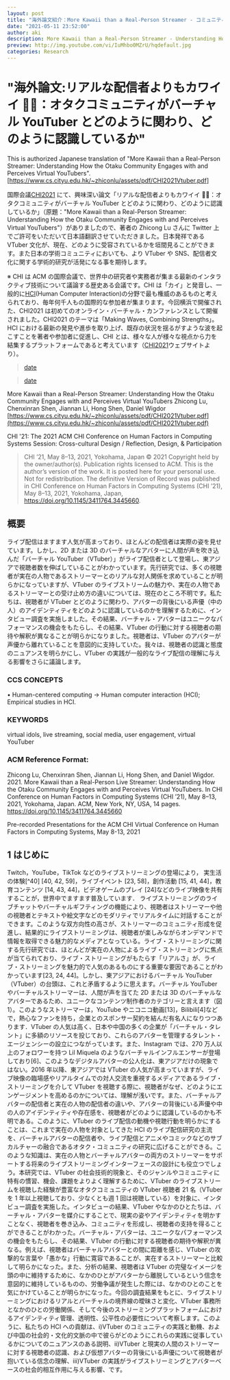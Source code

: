 ```yaml
---
layout: post
title: "海外論文紹介：More Kawaii than a Real-Person Streamer - コミュニティがVTuberとどう関わり、どう認識しているか"
date: "2021-05-11 23:52:00"
author: aki
description: More Kawaii than a Real-Person Streamer - Understanding How the Otaku Community Engages with and Perceives Virtual YouTubers
preview: http://img.youtube.com/vi/IuMhbo0MZrU/hqdefault.jpg
categories: Research
---
```


# "海外論文:リアルな配信者よりもカワイイ ：オタクコミュニティがバーチャル YouTuber とどのように関わり、どのように認識しているか"

This is authorized Japanese translation of "More Kawaii than a Real-Person Streamer: Understanding How the Otaku Community Engages with and Perceives Virtual YouTubers".
[https://www.cs.cityu.edu.hk/~zhiconlu/assets/pdf/CHI2021Vtuber.pdf]

国際会議[CHI2021](https://chi2021.acm.org/) にて、興味深い論文「リアルな配信者よりもカワイイ ：オタクコミュニティがバーチャル YouTuber とどのように関わり、どのように認識しているか」（原題："More Kawaii than a Real-Person Streamer: Understanding How the Otaku Community Engages with and Perceives Virtual YouTubers"）がありましたので、著者の Zhicong Lu さんに Twitter 上でご許可をいただいて日本語翻訳させていただきました。日本発祥である VTuber 文化が、現在、どのように受容されているかを垣間見ることができます。また日本の学術コミュニティにおいても、より VTuber や SNS、配信者文化に関する学術的研究が活発になる事を期待します。

※ CHI は ACM の国際会議で、世界中の研究者や実務者が集まる最新のインタラクティブ技術について議論する歴史ある会議です。CHI は「カイ」と発音し、一般的に[HCI](https://en.wikipedia.org/wiki/Human%E2%80%93computer_interaction)(Human Computer Interaction)の分野で最も権威のあるものと考えられており、毎年何千人もの国際的な参加者が集まります。今回横浜で開催された、CHI2021 は初めてのオンライン・バーチャル・カンファレンスとして開催されました。CHI2021 のテーマは「Making Waves, Combining Strengths」。HCI における最新の発見や進歩を取り上げ、既存の状況を揺るがすような波を起こすことを著者や参加者に促進し、CHI とは、様々な人が様々な視点から力を結集するプラットフォームであると考えています（[CHI2021](https://chi2021.acm.org/)ウェブサイトより）。

<blockquote class="twitter-tweet" data-width="550" data-dnt="true"><p lang="ja" dir="ltr"></p><a href="https://twitter.com/o_ob/status/1392067792078213125">date</a></blockquote>

<blockquote class="twitter-tweet" data-width="550" data-dnt="true"><p lang="ja" dir="ltr"></p><a href="https://twitter.com/luzc08/status/1392134253211799552">date</a></blockquote>

More Kawaii than a Real-Person Streamer: Understanding How the Otaku Community Engages with and Perceives Virtual YouTubers
Zhicong Lu, Chenxinran Shen, Jiannan Li, Hong Shen, Daniel Wigdor
[https://www.cs.cityu.edu.hk/~zhiconlu/assets/pdf/CHI2021Vtuber.pdf](https://www.cs.cityu.edu.hk/~zhiconlu/assets/pdf/CHI2021Vtuber.pdf)

CHI '21: The 2021 ACM CHI Conference on Human Factors in Computing Systems
Session: Cross-cultural Design / Reflection, Design, & Participation

> CHI ’21, May 8–13, 2021, Yokohama, Japan
> © 2021 Copyright held by the owner/author(s). Publication rights licensed to ACM.
> This is the author’s version of the work. It is posted here for your personal use. Not for redistribution. The definitive Version of Record was published in CHI Conference on Human Factors in Computing Systems (CHI ’21), May 8–13, 2021, Yokohama, Japan, https://doi.org/10.1145/3411764.3445660.

## 概要

ライブ配信はますます人気が高まっており、ほとんどの配信者は実際の姿を見せています。しかし、2D または 3D のバーチャルなアバターに人間が声を吹き込んだ「バーチャル YouTuber（VTuber）」がライブ配信者として登場し、東アジアで視聴者数を伸ばしていることがわかっています。先行研究では、多くの視聴者が実在の人物であるストリーマーとのリアルな対人関係を求めていることが明らかになっていますが、VTuber のライブストリームの魅力や、実在の人物であるストリーマーとの受け止め方の違いについては、現在のところ不明です。私たちは、視聴者が VTuber とどのように関わり、アバターの背後にいる声優（中の人）のアイデンティティをどのように認識しているのかを理解するために、インタビュー調査を実施しました。その結果、バーチャル・アバターはユニークなパフォーマンスの機会をもたらし、その結果、VTuber の行動に対する視聴者の期待や解釈が異なることが明らかになりました。視聴者は、VTuber のアバターが声優から離れていることを意図的に支持していた。我々は、視聴者の認識と態度のニュアンスを明らかにし、VTuber の実践が一般的なライブ配信の理解に与える影響をさらに議論します。

<!--
Abstract
Live streaming has become increasingly popular, with most streamers presenting their real-life appearance. However, Virtual YouTubers (VTubers), virtual 2D or 3D avatars that are voiced by humans, are emerging as live streamers and attracting a growing viewership in East Asia. Although prior research has found that many viewers seek real-life interpersonal interactions with real-person streamers, it is currently unknown what makes VTuber live streams engaging or how they are perceived differently than real-person streamers. We conducted an interview study to understand how viewers engage with VTubers and perceive the identities of the voice actors behind the avatars (i.e., Nakanohito). The data revealed that Virtual avatars bring unique performative opportunities which result in different viewer expectations and interpretations of VTuber behavior. Viewers intentionally upheld the disembodiment of VTuber avatars from their voice actors. We uncover the nuances in viewer perceptions and attitudes and further discuss the implications of VTuber practices to the understanding of live streaming in general.
-->

### CCS CONCEPTS

• Human-centered computing → Human computer interaction (HCI); Empirical studies in HCI.

### KEYWORDS

virtual idols, live streaming, social media, user engagement, virtual YouTuber

### ACM Reference Format:

Zhicong Lu, Chenxinran Shen, Jiannan Li, Hong Shen, and Daniel Wigdor. 2021. More Kawaii than a Real-Person Live Streamer: Understanding How the Otaku Community Engages with and Perceives Virtual YouTubers. In CHI Conference on Human Factors in Computing Systems (CHI ’21), May 8–13, 2021, Yokohama, Japan. ACM, New York, NY, USA, 14 pages. https://doi.org/10.1145/3411764.3445660

Pre-recorded Presentations for the ACM CHI Virtual Conference on Human Factors in Computing Systems, May 8-13, 2021

## 1 はじめに

Twitch，YouTube，TikTok などのライブストリーミングの登場により，
実生活の体験[^40] [40, 42, 59]，ライブイベント [23, 58]，創作活動 [15, 41, 44]，教育コンテンツ [14, 43, 44]，ビデオゲームのプレイ [24]などのライブ映像を共有することが，世界中でますます普及しています．
ライブストリーミングのライブチャットやバーチャルギフティングの機能により、視聴者はストリーマーや他の視聴者とテキストや絵文字などのモダリティでリアルタイムに対話することができます。このような双方向性の高さが、ストリーマーのコミュニティ形成を促進し、結果的にライブストリーミングは、視聴者が楽しみながらオンデマンドで情報を取得できる魅力的なメディアとなっている。ライブ・ストリーミングに関する先行研究では、ほとんどが実在の人物によるライブ・ストリーミングに焦点が当てられており、ライブ・ストリーミングがもたらす「リアルさ」が、ライブ・ストリーミングを魅力的で人気のあるものにする重要な要因であることがわかっています[23, 24, 44]。しかし、東アジアにおけるバーチャル YouTuber（VTuber）の台頭は、これと矛盾するように思えます。バーチャル YouTuber やバーチャルストリーマーは、人間が声を当てた 2D または 3D のバーチャルなアバターであるため、ユニークなコンテンツ制作者のカテゴリーと言えます（図 1）。このようなストリーマーは，YouTube やニコニコ動画[13]，Bilibili[4]などで，熱心なファンを持ち，企業とのスポンサー契約を結んだ有名人になりつつあります．VTuber の人気は高く、日本や中国の多くの企業が「バーチャル・タレント」に多額のリソースを投じており、これらのアバターを管理するタレント・エージェンシーの設立につながっています。また、Instagram では、270 万人以上のフォロワーを持つ Lil Miquela のようなバーチャルインフルエンサーが登場しており[6]、このようなデジタルアバターの公人化は、東アジアだけの現象ではない。2016 年以降、東アジアでは VTuber の人気が高まっていますが、ライブ映像の臨場感やリアルタイムでの対人交流を重視するメディアであるライブ・ストリーミングを介して VTuber を視聴する際に、視聴者がなぜ、どのようにエンゲージメントを高めるのかについては、理解が浅いです。また、バーチャルアバターの配信者と実在の人物の配信者の違いや、アバターの背後にいる声優や中の人のアイデンティティや存在感を、視聴者がどのように認識しているのかも不明である。このように、VTuber のライブ配信の動機や視聴行動を明らかにすることは、これまで実在の人物を対象としてきた HCI のライブ配信研究の主流を、バーチャルアバターの配信者や、ライブ配信とアニメやコミックなどのサブカルチャーの融合であるオタク・コミュニティの研究に広げることができる。このような知識は、実在の人物とバーチャルアバターの両方のストリーマーをサポートする将来のライブストリーミングインターフェースの設計にも役立つでしょう。本研究では、VTuber の社会技術的現象と、そのジャンルやコミュニティに特有の慣習、機会、課題をよりよく理解するために、VTuber のライブストリームを視聴した経験が豊富なオタクコミュニティの VTuber 視聴者 21 名（VTuber を 1 年以上視聴しており、少なくとも週 1 回は視聴している）を対象に、インタビュー調査を実施した。インタビューの結果、VTuber やなかのひとたちは、バーチャル・アバターを媒介にすることで、現実の姿やアイデンティティを明かすことなく、視聴者を巻き込み、コミュニティを形成し、視聴者の支持を得ることができることがわかった。バーチャル・アバターは、ユニークなパフォーマンスの機会をもたらし、その結果、VTuber の行動に対する視聴者の期待や解釈が異なる。例えば、視聴者はバーチャルアバターとの間に距離を感じ、VTuber の攻撃的な言葉や「愚かな」行動に寛容であることが、実在するストリーマーと比較して明らかになった。また、分析の結果、視聴者は VTuber の完璧なイメージを頭の中に維持するために、なかのひとがアバターから離脱しているという信念を意図的に維持しているものの、労働争議が発生した際には、なかのひとのことを気にかけていることが明らかになった。今回の調査結果をもとに、ライブストリーミングにおけるリアルとバーチャルの境界線の曖昧さと変化、VTuber 事務所となかのひとの労働関係、そして今後のストリーミングプラットフォームにおけるアイデンティティ管理、透明性、公平性の必要性について考察します。このように、私たちの HCI への貢献は、i)VTuber のコミュニティの実践と動機、および中国の社会的・文化的文脈の中で彼らがどのようにこれらの実践に従事しているかについてのニュアンスのある説明、ii)VTuber と現実の人間のストリーマーに対する視聴者の認識、および仮想アバターの背後にいる声優について視聴者が抱いている信念の理解、iii)VTuber の実践がライブストリーミングとアバターベースの社会的相互作用に与える影響、です。

<!--
1 INTRODUCTION Sharing live video of real life experiences [40, 42, 59], live events [23, 58], creative activities [15, 41, 44], educational content [14, 43, 44], or playing video games [24] is becoming increasingly widespread around the world, largely due to the emergence of live streaming on Twitch, YouTube, TikTok, etc. The live chat and virtual gifting features of live streaming enable viewers to interact with streamers and other viewers via text, emoji, or other modalities in real-time. This high degree of interactivity facilitates the building  of the streamer’s community and results in live streaming being an engaging medium for viewers to have fun and acquire information on demand. Prior research on live streaming has mostly focused on realperson live streams, finding that the “realness” afforded by live streaming is the key factor that makes them engaging and popular [23, 24, 44]. However, the emerging trend of virtual YouTubers (VTubers) in East Asia seems to contradict this. Virtual YouTubers or virtual streamers are a unique category of content creators because they are virtual 2D or 3D avatars that are voiced by a human (Figure 1). Such streamers are becoming celebrities on YouTube, NicoNico [13], and Bilibili [4], with dedicated fan bases and corporate sponsorship deals. VTubers are becoming so popular that many companies in Japan and China are investing a large amount of resources in “virtual talent” and have led to the establishment of talent agencies to manage these avatars. Such digital avatar public figures are also not a phenomenon only constrained to East Asia, since Instagram has seen emerging virtual influencers such as Lil Miquela, who has over 2.7 million followers [6]. Although VTubers have been gaining traction in East Asia since 2016, there is a limited understanding of why and how viewers become engaged while watching VTubers through live streaming, a medium which emphasizes the authentic nature of live video and real-time, interpersonal interactions. It is also unknown how viewers perceive the differences between virtual-avatar streamers and real-person streamers, and how they perceive the identity and presence of the voice actor or Nakanohito who is behind the avatar. Uncovering specific motivations and viewing practices of VTuber live streaming could expand mainstream live streaming research in HCI, which has mostly focused on real-person streamers, to studying virtual-avatar streamers and the emerging fusion of live streaming and the subcultures of anime and comics, i.e., the Otaku community. Such knowledge could also inform the design of future live streaming interfaces that support both real-person streamers and virtual-avatar streamers. To better understand the socio-technological phenomenon of VTubers and its genreand community-specific practices, opportunities, and challenges, we conducted an interview-based study with 21 VTuber viewers from the Otaku community who had extensive experience watching VTuber live streams (i.e., they had watched VTuber for over a year and watched at least once per week). The interviews revealed that through the mediation of virtual avatars, streamers or Nakanohitos can engage viewers, build communities, and gain viewers’ support without disclosing their real life appearance or identity. Virtual avatars bring unique performative opportunities which result in different viewer expectations and interpretations of VTuber behavior. For example, viewers felt more distance between themselves and the virtual avatars and showed tolerance to VTubers’ offensive language and ‘stupid’ behavior compared to real-person streamers. The analysis also revealed that although viewers intentionally maintained beliefs about Nakanohito’s disembodiments from their avatars so that viewers could maintain perfect images of VTubers in their minds, they still cared about Nakonohitos when labor disputes arose. Drawing on our findings, we discuss the blurry and ever-changing line between the real and virtual in live streaming, labor relationships between VTuber agencies and Nakanohitos, and the need for future streaming platforms to support identity management, transparency, and fairness. Thus, our contributions to HCI are: i) a nuanced description of the practices and motivations of VTubers’ communities and how they engage in these practices within the social and cultural contexts of China, ii) an understanding of viewers’ perceptions of VTubers versus real-person streamers and the beliefs viewers hold about the voice actors behind virtual avatars, iii) the implications of VTubers practices to live streaming and avatar-based social interactions.
-->
